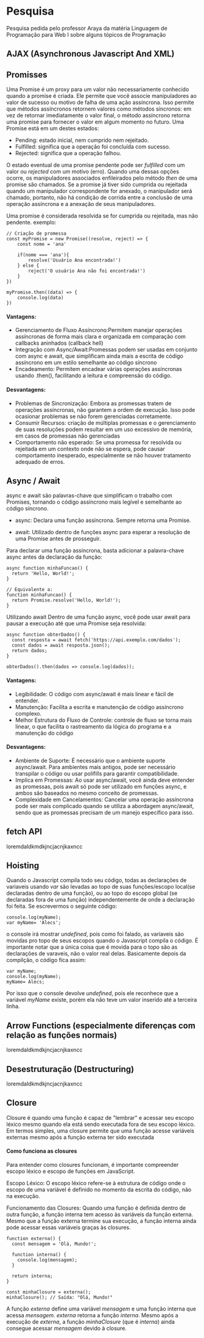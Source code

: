 
# Pesquisa
Pesquisa pedida pelo professor Araya  da matéria Linguagem de Programação para Web I sobre alguns tópicos de Programação


## AJAX (Asynchronous Javascript And XML)


## Promisses
Uma Promise é um proxy para um valor não necessariamente conhecido quando a promise é criada. Ele permite que você associe manipuladores ao valor de sucesso ou motivo de falha de uma ação assíncrona. Isso permite que métodos assíncronos retornem valores como métodos síncronos: em vez de retornar imediatamente o valor final, o método assíncrono retorna uma promise para fornecer o valor em algum momento no futuro.
Uma Promise está em um destes estados:
- Pending: estado inicial, nem cumprido nem rejeitado.
- Fulfilled:  significa que a operação foi concluída com sucesso.
- Rejected: significa que a operação falhou.

O estado eventual de uma promise pendente pode ser *fulfilled* com um valor ou *rejected* com um motivo (erro). Quando uma dessas opções ocorre, os manipuladores associados enfileirados pelo método *then* de uma promise são chamados. Se a promise já tiver sido cumprida ou rejeitada quando um manipulador correspondente for anexado, o manipulador será chamado, portanto, não há condição de corrida entre a conclusão de uma operação assíncrona e a anexação de seus manipuladores.

Uma promise é considerada resolvida se for cumprida ou rejeitada, mas não pendente.
exemplo:
````
// Criação de promessa
const myPromise = new Promise((resolve, reject) => {
    const nome = 'ana'

    if(nome === 'ana'){
        resolve('Usuário Ana encontrada!')
    } else {
        reject('O usuário Ana não foi encontrada!')
    }
})

myPromise.then((data) => {
    console.log(data)
})
````
#### Vantagens:
- Gerenciamento de Fluxo Assíncrono:Permitem manejar operações assíncronas de forma mais clara e organizada em comparação com callbacks aninhados (callback hell)
- Integração com Async/Await:Promessas podem ser usadas em conjunto com async e await, que simplificam ainda mais a escrita de código assíncrono em um estilo semelhante ao código síncrono
- Encadeamento: Permitem encadear várias operações assíncronas usando .then(), facilitando a leitura e compreensão do código.

#### Desvantagens:
- Problemas de Sincronização: Embora as promessas tratem de operações assíncronas, não garantem a ordem de execução. Isso pode ocasionar problemas se não forem gerenciadas corretamente.
- Consumir Recursos:  criação de múltiplas promessas e o gerenciamento de suas resoluções podem resultar em um uso excessivo de memória, em casos de promessas não gerenciadas
- Comportamento não esperado: Se uma promessa for resolvida ou rejeitada em um contexto onde não se espera, pode causar comportamento inesperado, especialmente se não houver tratamento adequado de erros.


## Async / Await
async e await são palavras-chave que simplificam o trabalho com Promises, tornando o código assíncrono mais legível e semelhante ao código síncrono.

- async: Declara uma função assíncrona. Sempre retorna uma Promise.

- await: Utilizado dentro de funções async para esperar a resolução de uma Promise antes de prosseguir.

Para declarar uma função assíncrona, basta adicionar a palavra-chave async antes da declaração da função:
````
async function minhaFuncao() {
  return 'Hello, World!';
}

// Equivalente a:
function minhaFuncao() {
  return Promise.resolve('Hello, World!');
}
````
Utilizando await
Dentro de uma função async, você pode usar await para pausar a execução até que uma Promise seja resolvida:

```` 
async function obterDados() {
  const resposta = await fetch('https://api.exemplo.com/dados');
  const dados = await resposta.json();
  return dados;
}

obterDados().then(dados => console.log(dados));
````
#### Vantagens:

- Legibilidade: O código com async/await é mais linear e fácil de entender.
- Manutenção: Facilita a escrita e manutenção de código assíncrono complexo.
- Melhor Estrutura do Fluxo de Controle:  controle de fluxo se torna mais linear, o que facilita o rastreamento da lógica do programa e a manutenção do código

#### Desvantagens:
- Ambiente de Suporte: É necessário que o ambiente suporte async/await. Para ambientes mais antigos, pode ser necessário transpilar o código ou usar polifills para garantir compatibilidade.
- Implica em Promessas: Ao usar async/await, você ainda deve entender as promessas, pois await só pode ser utilizado em funções async, e ambos são baseados no mesmo conceito de promessas.
- Complexidade em Cancelamentos:  Cancelar uma operação assíncrona pode ser mais complicado quando se utiliza a abordagem async/await, sendo que as promessas precisam de um manejo específico para isso.

## fetch API
loremdaldkmdkjncjacnjkaxncc

## Hoisting
Quando o Javascript compila todo seu código, todas as declarações de variaveis usando *var* são levadas ao topo de suas funções/escopo local(se declaradas dentro de uma função), ou ao topo do escopo global (se declaradas fora de uma função) independentemente de onde a declaração foi feita. Se escrevermos o seguinte código:
```` 
console.log(myName);
var myName= 'Alecs'; 
````
o console irá mostrar *undefined*, pois como foi falado, as variaveis são movidas pro topo de seus escopos quando o Javascript compila o código. É importante notar que a única coisa que é movida para o topo são as declarações de varaveis, não o valor real delas. Basicamente depois da compilção, o código fica assim:
```` 
var myName;
console.log(myName);
myName= Alecs;
```` 
Por isso que o console devolve *undefined*, pois ele reconhece que a variável *myName* existe, porém ela não teve um valor inserido até a terceira linha.
## Arrow Functions (especialmente diferenças com relação as funções normais)
loremdaldkmdkjncjacnjkaxncc

##  Desestruturação (Destructuring)
loremdaldkmdkjncjacnjkaxncc

##  Closure
Closure é quando uma função é capaz de "lembrar" e acessar seu escopo léxico mesmo quando ela está sendo executada fora de seu escopo léxico. Em termos simples, uma closure permite que uma função acesse variáveis externas mesmo após a função externa ter sido executada

#### Como funciona as closures
Para entender como closures funcionam, é importante compreender escopo léxico e escopo de funções em JavaScript.

Escopo Léxico:
O escopo léxico refere-se à estrutura de código onde o escopo de uma variável é definido no momento da escrita do código, não na execução.

Funcionamento das Closures:
Quando uma função é definida dentro de outra função, a função interna tem acesso às variáveis da função externa. Mesmo que a função externa termine sua execução, a função interna ainda pode acessar essas variáveis graças às closures.
````
function externa() {
  const mensagem = 'Olá, Mundo!';

  function interna() {
    console.log(mensagem);
  }

  return interna;
}

const minhaClosure = externa();
minhaClosure(); // Saída: "Olá, Mundo!"
````
A função *externa* define uma variável *mensagem* e uma função interna que acessa *mensagem*.
*externa* retorna a função *interna*.
Mesmo após a execução de *externa*, a função *minhaClosure* (que é *interna*) ainda consegue acessar *mensagem* devido à closure.
